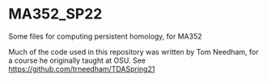 # MA352_SP22
Some files for computing persistent homology, for MA352

Much of the code used in this repository was written by Tom Needham, for a course he originally taught at OSU. See https://github.com/trneedham/TDASpring21
